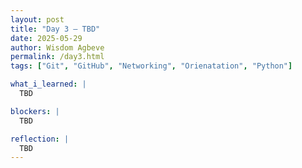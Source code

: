 ```yaml
---
layout: post
title: "Day 3 – TBD"
date: 2025-05-29
author: Wisdom Agbeve
permalink: /day3.html
tags: ["Git", "GitHub", "Networking", "Orienatation", "Python"]

what_i_learned: |
  TBD

blockers: |
  TBD

reflection: |
  TBD
---
```

